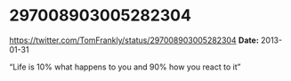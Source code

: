 # 297008903005282304
https://twitter.com/TomFrankly/status/297008903005282304
**Date:** 2013-01-31

“Life is 10% what happens to you and 90% how you react to it”
